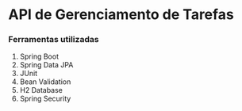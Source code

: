 # API de Gerenciamento de Tarefas

### Ferramentas utilizadas
  1. Spring Boot
  2. Spring Data JPA
  3. JUnit
  4. Bean Validation
  5. H2 Database
  6. Spring Security
